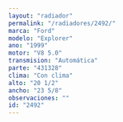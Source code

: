 ```yaml
---
layout: "radiador"
permalink: "/radiadores/2492/"
marca: "Ford"
modelo: "Explorer"
ano: "1999"
motor: "V8 5.0"
transmision: "Automática"
parte: "431328"
clima: "Con clima"
alto: "20 1/2"
ancho: "23 5/8"
observaciones: ""
id: "2492"
---
```


